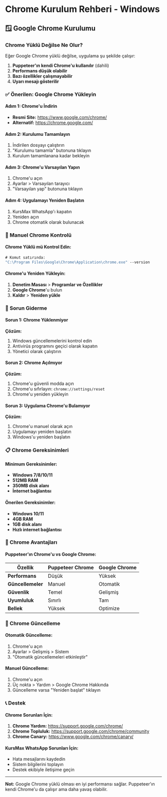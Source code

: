 # Chrome Kurulum Rehberi - Windows

## 🪟 Google Chrome Kurulumu

### Chrome Yüklü Değilse Ne Olur?

Eğer Google Chrome yüklü değilse, uygulama şu şekilde çalışır:

1. **Puppeteer'ın kendi Chrome'u kullanılır** (dahili)
2. **Performans düşük olabilir**
3. **Bazı özellikler çalışmayabilir**
4. **Uyarı mesajı gösterilir**

### ✅ Önerilen: Google Chrome Yükleyin

#### Adım 1: Chrome'u İndirin

- **Resmi Site:** https://www.google.com/chrome/
- **Alternatif:** https://chrome.google.com/

#### Adım 2: Kurulumu Tamamlayın

1. İndirilen dosyayı çalıştırın
2. "Kurulumu tamamla" butonuna tıklayın
3. Kurulum tamamlanana kadar bekleyin

#### Adım 3: Chrome'u Varsayılan Yapın

1. Chrome'u açın
2. Ayarlar > Varsayılan tarayıcı
3. "Varsayılan yap" butonuna tıklayın

#### Adım 4: Uygulamayı Yeniden Başlatın

1. KursMax WhatsApp'ı kapatın
2. Yeniden açın
3. Chrome otomatik olarak bulunacak

### 🔧 Manuel Chrome Kontrolü

#### Chrome Yüklü mü Kontrol Edin:

```cmd
# Komut satırında:
"C:\Program Files\Google\Chrome\Application\chrome.exe" --version
```

#### Chrome'u Yeniden Yükleyin:

1. **Denetim Masası** > **Programlar ve Özellikler**
2. **Google Chrome**'u bulun
3. **Kaldır** > **Yeniden yükle**

### 🚨 Sorun Giderme

#### Sorun 1: Chrome Yüklenmiyor

**Çözüm:**

1. Windows güncellemelerini kontrol edin
2. Antivirüs programını geçici olarak kapatın
3. Yönetici olarak çalıştırın

#### Sorun 2: Chrome Açılmıyor

**Çözüm:**

1. Chrome'u güvenli modda açın
2. Chrome'u sıfırlayın: `chrome://settings/reset`
3. Chrome'u yeniden yükleyin

#### Sorun 3: Uygulama Chrome'u Bulamıyor

**Çözüm:**

1. Chrome'u manuel olarak açın
2. Uygulamayı yeniden başlatın
3. Windows'u yeniden başlatın

### 📋 Chrome Gereksinimleri

#### Minimum Gereksinimler:

- **Windows 7/8/10/11**
- **512MB RAM**
- **350MB disk alanı**
- **İnternet bağlantısı**

#### Önerilen Gereksinimler:

- **Windows 10/11**
- **4GB RAM**
- **1GB disk alanı**
- **Hızlı internet bağlantısı**

### 🎯 Chrome Avantajları

#### Puppeteer'ın Chrome'u vs Google Chrome:

| Özellik           | Puppeteer Chrome | Google Chrome |
| ----------------- | ---------------- | ------------- |
| **Performans**    | Düşük            | Yüksek        |
| **Güncellemeler** | Manuel           | Otomatik      |
| **Güvenlik**      | Temel            | Gelişmiş      |
| **Uyumluluk**     | Sınırlı          | Tam           |
| **Bellek**        | Yüksek           | Optimize      |

### 🔄 Chrome Güncelleme

#### Otomatik Güncelleme:

1. Chrome'u açın
2. Ayarlar > Gelişmiş > Sistem
3. "Otomatik güncellemeleri etkinleştir"

#### Manuel Güncelleme:

1. Chrome'u açın
2. Üç nokta > Yardım > Google Chrome Hakkında
3. Güncelleme varsa "Yeniden başlat" tıklayın

### 📞 Destek

#### Chrome Sorunları İçin:

1. **Chrome Yardım:** https://support.google.com/chrome/
2. **Chrome Topluluk:** https://support.google.com/chrome/community
3. **Chrome Canary:** https://www.google.com/chrome/canary/

#### KursMax WhatsApp Sorunları İçin:

- Hata mesajlarını kaydedin
- Sistem bilgilerini toplayın
- Destek ekibiyle iletişime geçin

---

**Not:** Google Chrome yüklü olması en iyi performansı sağlar. Puppeteer'ın kendi Chrome'u da çalışır ama daha yavaş olabilir.
